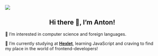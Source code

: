 <div>
  <img src="https://media.giphy.com/media/USV0ym3bVWQJJmNu3N/giphy.gif">
</div>

<h2 align="center">Hi there 👋, I’m Anton!</h2>

👀 I’m interested in computer science and foreign languages.

🌱 I’m currently studying at [**Hexlet**](https://ru.hexlet.io/), learning JavaScript and craving to find my place in the world of frontend-developers!

<!---
antonDedyaev/antonDedyaev is a ✨ special ✨ repository because its `README.md` (this file) appears on your GitHub profile.
You can click the Preview link to take a look at your changes.
--->
